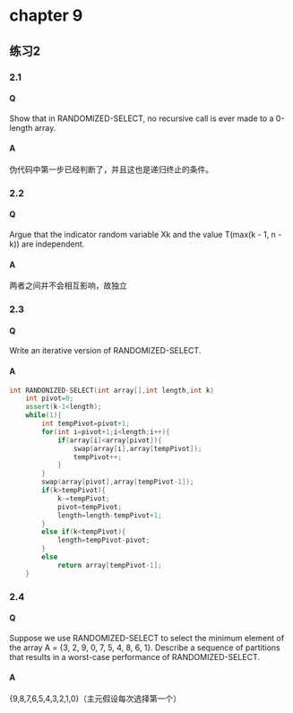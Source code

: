 # chapter 9

## 练习2
### 2.1
#### Q 
Show that in RANDOMIZED-SELECT, no recursive call is ever made to a 0-length array.

#### A
伪代码中第一步已经判断了，并且这也是递归终止的条件。
### 2.2
#### Q 
Argue that the indicator random variable Xk and the value T(max(k - 1, n - k)) are independent.
#### A
两者之间并不会相互影响，故独立
### 2.3
#### Q 
Write an iterative version of RANDOMIZED-SELECT.
#### A
```cpp
int RANDONIZED-SELECT(int array[],int length,int k)
	int pivot=0;
	assert(k-1<length);
	while(1){
		int tempPivot=pivot+1;
		for(int i=pivot+1;i<length;i++){
			if(array[i]<array[pivot]){
				swap(array[i],array[tempPivot]);
				tempPivot++;
			}
		}
		swap(array[pivot],array[tempPivot-1]);
		if(k>tempPivot){
			k-=tempPivot;
			pivot=tempPivot;
			length=length-tempPivot+1;
		}
		else if(k<tempPivot){
			length=tempPivot-pivot;
		}
		else
			return array[tempPivot-1];
	}
```
### 2.4
#### Q 
Suppose we use RANDOMIZED-SELECT to select the minimum element of the array A = {3, 2, 9, 0, 7, 5, 4, 8, 6, 1}. Describe a sequence of partitions that results in a worst-case performance of RANDOMIZED-SELECT.
#### A
{9,8,7,6,5,4,3,2,1,0}（主元假设每次选择第一个）